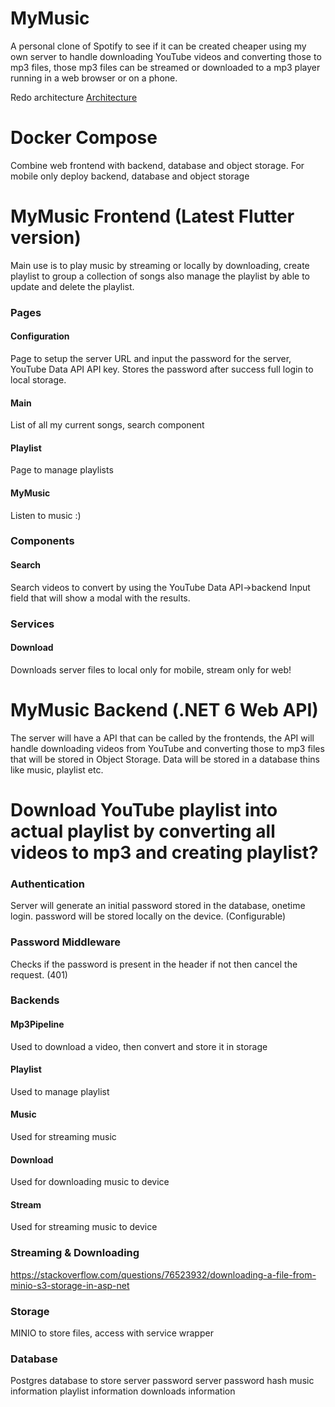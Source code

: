 # MyMusic
A personal clone of Spotify to see if it can be created cheaper using my own server to handle downloading YouTube videos and converting those to mp3 files, those mp3 files can be streamed or downloaded to a mp3 player running in a web browser or on a phone.

Redo architecture
[Architecture](https://online.visual-paradigm.com/w/xvuujiyz/app/diagrams/?lightbox=1&highlight=0000ff&edit=https%3A%2F%2Fonline.visual-paradigm.com%2Fw%2Fxvuujiyz%2Fapp%2Fdiagrams%2F%23diagram%3Aworkspace%3Dxvuujiyz%26proj%3D0%26id%3D4%26workspace%3Dxvuujiyz%26type%3DC4Model%3FthemeSketch%3D1&editBlankUrl=https%3A%2F%2Fonline.visual-paradigm.com%2Fapp%2Fdiagrams%2F%23diagram%3Aproj%3D0%26vpov%3D16.3%26vpob%3D20220410%26client%3D1%26edit%3D_blank&layers=1&nav=1&title=MyMusic.vpd&vpov=16.3&vpob=20220410#R3cU2FsdwGVkX1T9fqCftKSGTlyIQ7uQnXEwsuYz2%2BXiOy8Y5WgLcY%3Dq8TiKvw59WR%2F6Il2%2FR9ZsW%2FZ3tdSJgiHfiLXgdDGzF5Z4P72kkv2ZhWs63oIq0VtSNomf3vS%2BP5NeieWu2Ohmrkou8E6clhrdgIm7w7ZSGibIIJIMXq04Ksqdz4wjx0gjFH%2BRfk%2BXH6DKGndeulj54YK9db5VxAbpzEg5AT2NuY%2Fnj6f1rbiu3CaziNwa8NzBpICftH2jQ78GNEEovINe8X6N50Yu5s3heQ2ekw8ozCLeET6D6ZQ%2FnRmo59k4JxR%2BUPQtrxcGTWK2NFGrpMzgp2OR0HMlg5y9sm7Fu6hdbKR46r1lcmF4QPSyazWKgSJ5le4eWp%2FTzcDHsOtrzdoOYH0CX8TAe0b8rOcX8JM4ayHofV4aWVJOmHtqLGEcT0TRvE2tciOqFRP%2FQ9kEqtcsS7RAW%2B%2Fbh2h7OQVDsrf%2BpGALS5N1CH%2FvBVaDGmvK3UByH9e8xEtemYmGMwu%2Fy3WiR7rtf7107T0zjbXclH%2FYvhns7H9SCGXUG1rThNJVY3LJHlaVlDwivOGsqnAkvHwEBvbGaZr6ienrd10Ce%2FRaLDuBm%2FNyRyztUDFiKZL0TFlwCgLS7xxAPEW8a26%2FdXZVNvi6AnAsd%2FQGz8fQLBYaOJ%2FGvstLmQb3%2Bt1VZnhedt0WrXLehyZ0Rs2K1X77s1GgwRs89tUxRr78cpNn7t6D6P3kGLCn7LvD%2BouNkA7MdcNr0m23d3FMVdCUvHji%2BNI5%2FPDopytsehk6FM5vSTuXAGuGBD2lqGWGBAwwbHdjJGa3SblnnVB8uBfmxyTN%2BleGuzFFQa1r7hjwchfexu1Rbkm0lXpqyhMxsMRwEPFZOBawGNNZDVUQSVJkgQwTc0Ka8thhmgHetf57EhugOJbbsimvet4s2GZ2O8BJ6vqKvI4MBVduHxPt8dqNhBHQu7aJCHxLbdyNCUYshJlEbZt5qyf20SqgYUcf3IkqoakLqjGBVITARUlYNMe6SiLH2TG28aK4SIwSmpZICld89gw8Fua4IyWNQQwb%2F5rh7zbY2Ziu7TB%2By5VPtTNmruypkmRcShUktcxnb%2FzpF%2F%2FlxvbiG1kiAxtf8ytcvAEpQBA3G%2BvpPLYM%2F9OnMi6V57Unlb2%2F77abYuzOAAN9bjm%2FOGi1B0YOJArifTFaYi1O9uXJ3k98PiB4ci4LQZwy%2BvqUHrMxf0w6i3StqKTKegabf6wChdodc5sHrQCqepMjStU4MBsQ2XsmdoSeT5Xu0cGYOXvMrxZWr5Tfm%2BOfCLVU2yEsRZFaRnLeaMeggnDhBtTumMXnznEfASjUwRNEdeopKbq1JwMc55%2FmOdk%2B2nRvbS6ceSlV5gCDwJapAlnZpWiWKsc7rnrrJ7lqiuDWNvx2HPMdLybK06Adj6R3%2FbYaXvtTN3JXFPLto8i70e1IquMyElgxTejtVLbdl6A%2BYVjHhvBbGZ8pYxg5Ne9JB2AtN1%2Bj0WPiBURD7uzueQeuPSq49OreBPRlNARPHg09axDXwzuLOuqLQzdHNSeZ2yewk8xv%2BIdjXKb8z4U5pl5l3f1ht3Zbutf6FoFbpuToY80MVvbVDuSgDL%2Bbl1KfMrSRPhbQTYRrOMoN%2FbuXXxasIQGYWnarJngbMiwwwgGwyEa8FR9kLngoEwfJ%2BBlj8gFVBvuA%2Bu8gA3zasMPRGg50EiXWGIIhWhDh5Wv4px3yOVPhBCSa6AcLqDMujf2cCUEWy1xLPRN09vdg3EVsqziRblZIdqm1waKKDhvxAcIcdc8gbB9%2BVo%2BPYtxBYMFxrSWYzyTFsjS8QUN%2FM3u7xsvzxp%2F30TqicZ2ZeVBbqO4QhXUZIvNgJzrhp4ggZJPK85GMLP06Gu4Ind7V7eMCsvYbIkGTJmjmV%2FQwns0dAX6mf16qKQFyAncUh4j9rnfYSWCrPEdr4%2F%2Bwxd7ecrbLpS0vOt86YH%2BVMMqwfqyTyzV%2BJeqMC7BTLLncQzqyX%2Fr2sHRA0EMq9GcibVgKdlAiZAPfp9AsVq07D3iwH6HLG79Xy4q6HHDNpohsQKcSaFbJjDKqh411P3hTDl8V%2Fi536dH9cibqVIGOBxk86B25q0Yo7cxCBKHqDGCgb44qNGjUQmVNs7SrO46HSek12em%2FS57W49cZlsyeY5PFaUsqo9yZKWfjf6ZNU4MvwEhqEygYq9RDf07nylLmX7UFwiTuh2sqzxsQmuFou3q2Ls7KgCkXoShQmjyv36NbCFfd2bMqY%2BxiKEOoQQOeeTCzZa97a4bG%2B%2BRDPl92%2BdRuRYQBSoXNJmdEtdjFLQ9yLazMi6FB76YI57OAjkWjmGQ%2F40HzWFDXo898RPRrfKSwmHNTc8auYBtNatSmC3FCWEazJGIL0xgy9%2FOUloDRBUcCzr40%2FyKC6tx29jSM1w502c3FM238y%2BMNTyDw9Ksq9mffh%2BH11RC47K3ev9%2BvpMiMiq%2B9GOxL9KwTUbQiG2sox%2BEd3obqgzh3uE1jXEPMbIBML04Hc5BVXA6%2FwnyLJzrBw9hQR7%2BoXLG%2BjePXC6SJp8MKpPQakvd%2F8kC4AxFMKNQF%2BhOQZRtDxuYgGQD2pRLRcuOCXRgFEImTwumz1RRILez1YTXor2mSrw5P90%2Fy2OVkTTKQbnVkM4kpqyqmPIlY9RR4wqF6pGW0AmsQB2bFOriyd2FoIP5oS%2B%2BOMtpLbUw4XXKFbhnHm0aTY9kO51WzUmxMzUwqmqAqVzIdWpMxQCBvxo79fPqBt8KRWSkwUiylBn0zNq7dq7wlmQ8gSmHJ%2FkpjWqlE54sxWV72yaVgfkdS321YUdq88cQd78hFpxEDUyhacw%2BNFy4sAYJjFaQ9491M2atiKGNz22LkMWvTqCaK033wdjlNTCIC5egY0XQ8YQgEE1Q7pqgHgo2mf0muBdAeogXIIB1EN24sC1Np0sPbKdXCdoqeiYffxIK6lwrV%2FtpcSjoGHxWJTe5jmFic0jUb7qn6ZyKROLIL%2Fyn64zpRz1i5l1lDji%2FjYrLLyoFueAhgtQmtg0PQKIt0gM7czzOn6M5IArdS0ng58mfHL3l7UG0pXUx6h41MPUlinX1nKT6V04rsNK2mhW9p52IH3S4sZuCiZHw5kBtOWn2cnmXVO2LjWHS%2BbC6eGs%2Fy9wEpJbaaekg6R5aWLplsJ51tYAocQAAc%2B7SmszlK4ExzZ73HLeZ81BLHePmdVC%2FfF0UKIW1T2OqKO913uRRhVN9LI0xCRmDr9t%2FB1ctBWxZmbvPnT1HwuK0bt9aBXz2JznF9CYZGNsziqSF%2FegF9KpdCfQAPsrCfVh6qvtMO5%2B0jfi4FkAQCyUuKv0BbqwQpzvFy4ehF4Fnhlt5u0SH%2BUomh9L9dd2Py3T%2FPWvdujEiEtFrciIva8yhCRjeIb3yPjt8KrI39fQBs3xnONle6Gjz76kL9kYKe0fwvf2BVUec63qeo1asMMgL6DuVR4wS0BgZ5mrWTSXnpF650I6lQtmtEWVAdRKWWSkja49zxTInSza9AqUZPi0Omtx9YbbmbFiJC9J49Hs6jIAf6YdoNZZKg%2B235G7asnMb2o%2BryCjcTs%2BndkGrcSFZ18G5zCw5Y0g6xWms1QI4%2B34wBV2Zl0ZwkAblXxE2x1WDGRLmZ35to%2Bk0cu5Ff%2Bjt7e%2FH8b2Q5mZNWUkwzEl5Zg%2BgaGCxiO%2BlNLI4DMVOuAb9x3EGgBhaVJtqQPGsFTxvA1GGLl9%2BhqA7GWNDDNNsoaOs28EuNsE%2FrrzW0GR7r4JBoDsZpV%2BJON72JlKCzqkwLhDx176pTYDl%2B1SrUkVfnW3Zk2lK7GtQvvAbhZLRJhLo%2BAqEd8d61QuCXHbLHz6dPXwXS6wvOozjaTWnpOvz5CHwgkusKXAGONMrry4Ay4WcnEBglWdjSbVFqG6RLhiIvw8f1okOkCHfSaWI38tXhMnnSRZilnGOqlwNSYqy0t7JaLbImL%2F2a9F1NpGbzPk7kV46rvBKDNtmXPhPPpFH6FfJTUfXefKetZM%2Bhbbr4K9f7%2FNrtU9FFaKolKHdM0Bnv7JfUg1uz59VLVzYHKoPZ0Qh%2BSNSNgs%2Ba1msj3rzSwGaHfgkcTup%2BIfv%2FfNqdBIyvjGkDXO%2Feur6zmYQXSMVuTRrmbohJpJbbMOx0NAT%2BpVs%2FdzK03X7kQDfvVJ%2FsAmUZQoxPRbqZJcwgOmj4OOObwnGaECw8UAVrBYuDRi4%2Fr1SMCFSJ2jK5LXlqbQko5TiSSYjsQBPA8HBKlMUfl7C%2Fn%2B4h%2Bw6HLpjVocvEDifL8m0%2Boe89vUw5Co8UfPuN%2FwIGz%2FAJ85TAaLrFkxMGJtoyEGdTU9C%2BuJQr5G1XEQ8BXPVtnldZLyvFPZjwmXCxTGnghoT4MAzIMQn3Ub%2B3Qlzge3QTLyH6EdzbhNLSKA3sImApcZX%2FN%2Bm6p8o4JNRboAJ9N%2BR3Kyn6crVEbn44ttLe9mBFA4x3F4RU8s80D0VTdLYkQbQlKKploTkrTiMJibmCffDqysYXl0NYCFpDJPbkSH7rljBquyC4CTxPlMi7HdihPqFHGuz8g6K2o6DXGwVyiZZYjjoEhmokaBG2o9KHE%2FQU3W1k3GwnjNTje1C2Kcrt1M%2BIu2qqZ6JY9tdZY99xxPzZpPnRO%2FaB82PWUAfbk9H9jfcZvOuV0M6OLO%2FUtOTZk5i9S3cbYn5z8266HqMLlA6vpY6elsTVWBGrb5xA0d1bG99z2XMNhwGF2ieBfM8ZBsQVBlgk8I6KJ37qqHNXEVseLDxvIkjZhVcDiK1g%2FxvT30ubOvzIl4%2Bxe%2Bqhq2LeatZsL4bha2wAIx%2FcoT4qAx42M8Yc3N54cRIHXP%2Be8oz6wANhag5kBYzcTnOXYiHWa4yU0vo7Q2Kv4D1ERbVwIdZj8SwQUk7Kyg5KR0sKLw%2BtsotfxIdRIXjYjYt5XQ5FNbQz%2Bd515FErD5CeCd%2FxDoGd6xwKLZBnH1rtzdXZrzl46r96CIkg0sWHyitC5KAx%2FrFMGhaA2TEMv5PD1Hwe%2BI3DcOsOaWUeEYyF%2FN7e25zslLCZewFTMzcrp0WUQfJyYY1PIH3pLVfbnTVArw0TPaPY%2BJS3zgwXvlk2k391VkIF51HDCRGtb7EogvD%2BVkycxPAxDm7lmYhNCSypiT0UUDN8Z7eTO7FflxsJUB%2FVXsKurqiYiwGZnSlP%2FjzQAR25fohNvcuEshp%2BdkN6Hq2NYjAQbkpnp23cCREAK4g0%2F%2BX6mPIU8WBVXDuna0k9HjW35eIMGa6G1Yn8%2BzQ1NVzruVL4xcRLho%2BGH6yMwG82ZPclf5uHL5tSOyKQdaOAYdJEHX3K8osgT64v0fssPEw6cq98qxvp3FQFZvF2DoO2XvFjZXKHj13yQX8aAHLZH0qyuRq8fa%2F9UbOSHmkUT6RyzIBxyQFRgMBo%2F1coVlfteKyu1Ws0misDpmx3r9DPirAeWp8ukfqMuoJPXTbZ2ASikey6aflaGcLpsOwN9v1shq03tfkUfZUi91mYBZk8cWB7P1tAZqfN9D%2FX8yLCW5NEOUN0WLdHF%2BCmK1AZyA9TN1xpQLFf2R86SMeMDN2xxcJZzDr5KguLUxiVfqQb6xS1dk7fasLc4dobywV%2B7ZIfOCXteqTpy7WsM6ixXOiXw%2Fw4K0jbVNGM6oPacz%2F36tMDJRJXUnNVs2Uqd0LIrZBH0MDiWfrqtSAziiaRk1KYXq699OjGbkaOLJiVJBEKn%2FOslSBbuk3q7D0i4d6tZOmM0PGwc8kOmRwLsqcDUQgrUlC6wJmwniDzAvKz6ZQBB%2F2f1DwR%2FiS8Fl%2BQr5bW3NP3ZjAQO6MpADznXUuse6k5CLZAN28P6sf2Ii6sbw7g1Ik7A8DNTnXWY7RpWZtIRJiV1XQQf28wak0q9DT0eF3yIRdRTpIa8an2415cpcRsr%2F0d%2FmNNtWHSThKYyrwl0EV%2FD5Fr6bMNQl2J8FaP521l1Jl1bcs0SgA7PpMWXDteSxaV4nHIIf7MyoPA0AZlKG6Ay2z83Fmi04cbC1jtr7yrfJ5pcV0%2Bb9dK786oS9YIlCaQh%2BBjyVPUkFwwqG8k0PNdXx%2FDqEqRbDAYOfLT8v96vugkVbdrUi430H1WSXcchkXT4usf4pXdEZVG5jbyMFpk2%2BK4OvMbrmArWxzgnW6AXnQyQwhiBN1yjODsIFqE2YmelRxRydNQ5Nqm0x4FzOIzdGcfNckZjDOy2Ej9Fgz%2BRNXXpYbYnaVmjVhH9RcxXTSGC4NTbFnShUPBBwHxThNBRNUIRkgFlQmosnKBIeo7NHoo8aimwXVElokPzJqiUG%2BaBTW4bPKYtWPN1BrNekesyN8zTtNcBz2Ue4DEjTNn1NLDJKUE74y%2FZzTuj0mOyk4o6YYpYb%2BTiAzqtf6k2oWTGJjUHj7Q%2F06zTFJQSPOdLO%2BfqZZbf1ZBHCwiL%2BSZxWsfYOtMxuhxHK5TdvyYBTlNX%2FrMgkubjF7oosMthopx5IlV3FcUg%2FW84oObQloLhvXjd4ogPc4J%2FoT3G%2Bd8YvUMnXLb89x2tQtMReAohNGLTc74CUUyzzm8gaWxaY4xDqoZkGdvHiyRCxhCSJkrtqpVAC2kF8Alh%2B%2B0okw4fOYeRLprU7J%2BhG2BFFlKM0je402cgQSkNk%2FHfjRj60N1jSq8XGWn056ZrJ3fIPf0ZPTzhom5RBNwEBXP4FJ%2F%2FAfhaBB2DwPIbEIHGaPuLu0x%2BliWi44v%2F2JeSFqWbErOlURSaSU3mest8%2F0BStCEIkMZ6X0zxX4MJYDLpLFWbeGLhrlZLITN6MpOP46PheRyCub%2Bvca8gVPvTjkOw3PvGgnmJTR7QPfFrZI%2B5q6OaZNs9N2b85bdF24wYDiiGByysb%2BM0DUGp1s5fnh%2FxhUkWlRFZ%2F6%2FvKYglpxoAFBMeWu2L12AUBMJUKI0%2B7v9ZDK5%2BDGtdAjwH%2FyLDn0l2YD8Z6Q9yXhqNovjForFeOqJRdwMw9kdlOjH4HSxKSjiYQB8u9T6rDctoWfEhKz0hdVXm%2FJu86ftXjIGg0K3C5tFCWEWmCzPNsCrB0K4xJ%2FAPF4FkYTEll0nSLjMDLeXpwCwwTKcd%2BaZp3auqFszqX6aaBC9yBTMOyHVTSVsN38jDu0QHls7wYP63gusMt%2FX7gIPnetefjnvkVEDB1PMRQGbz%2Fh9F0LxgpVNXyD7bIekuejQo3cUTunxyN%2Fp9EFlE4s12F8bTCw9b7gnxD2hdE1jVxljHuXdLWWFmOb%2BtSdMLo2qn9fiz0Nyb1SS0fUrMumJnCjsxPzn3NZoJhVpqBp%2F%2F5WxD4inmGR4OgLv%2FBrHWOATWUddQv61Y%2FyqFZ7Wm8DAFda7IYjPzT9nqdEardBYMeTMelvX9nDMn387a8OfsathMhp3PfmzhE1bOaxn7gCDa3wUx9VaZ%2FowJGaLkYwOP3nIabLjX%2FC5gkM5b5Vz9OOJFvFwzwDU0LObBgYIqbXW2xB20zKK0imLs%2Fj3C1bhHleEGzgV7%2Bz6zAUoB36xk8vQEVyyc4K3QD5EVSQmBDKz2%2Ba20DmVBxA7WqqT5hEfkZfzLgSNwGH2cBfdyFpHbJC%2FWQRae5a4ekueekwJr9mUxxgLVVHi57O%2FbY4Ig8rH7idvPtHLD%2FmAm%2FMXogIMA1qXp1Ofwp2%2BhRUxI8jIjlVElRSfsa3LAshqhNCN1EyEgdmx6ldwjbYgEW0djF91pWTUS%2FsgtpzbsHp9YMbpoEeIzGJiEMABq3ex1WiSN2Jg%2Bf3I44XFGzpWEB%2FGRQf5xcUZ8kmv3p3c85ZQoCaL%2FddKylkaeb7xtGhVsKaqD527itHPHppRIA0ZN%2BFszCktnQ%2F4yl5iu61NpWZwhI%2F%2FTVBIyDNC6K6%2BHA41yn443qRkS7jZ4uBuBFBMFez07XkM153QbQ0V1Xx0b8s2yy%2FVlt%2B2H0%2FS%2BAzMWaTC9VdMoXmMYfa0DFECfmbqvTroAUqDfp3PTglvyUqoXTvY5GsBwpBmATpVU%2BsSfH38gYCvUD4JuEWNXch%2FTxMFtvKLYvxdWyj1TI5%2Frid8imXVfOywHVF60K4T2uPJ%2BkPq%2BvwT244G5H1phicFXJYii%2FuFV5IAQ6TUrA7henf%2F48HqjE5dyPXlgzYLO%2FWu4sS6QqU7S9i8BhXdEb9krUz2WIpjUxH904ewKKllA%2BpBtIV%2FbxJGZvdD9E8uK0PL3JXhX%2FT1HPaFTkjG%2Beth4wuYcCQxwg2HBLTWWnrocT7uFj61R4XQyFaRqNeJo0OP7Bar46dgKciHi5BEF4G%2FKF4AbHuc7fG7g%2FejAHtJZAaL6bCOppUjHcZ76jO8QheSKY1DmFdhaVdXYCEwPv8NuClyBcT%2BlqY6lgmApHuyInfYDbnxvqcEMjuFqO%2FNjHq70xqtKVGhiK7ybfFuUZhVzdckD6SYQ%2FYtnhQfC39JmJles3Zx37DtP0B60T9woxBxE4%2BDvARWtUO46o%2Fya9ys125DbPZ1ow4zmm3EMwAU67kIXWTCrr8QBruX2ocViRApT2N%2FlFne5P2ZpNIAhLbpJaWt5jW0R8E3ztHXnIDSXU0E76iJ5qAow6tUiczZKI1JSKVLtbBLTQWgjIkZ4FJ96Dqaee5UXfG%2B0eGU8l7oSn8XeWpB2X8IO37QyRZ0YYM4GWUUVoSp3gu1NTGZ6fDKDvfGcIgPPnornBgYM1w585yhO1ifYhChZSswQDcuSNdgX%2B6wErS1tkxF5Ct7d468GUU%2BG1r4o8zLg7pspgduFuzlgCcLRDsCdSWriJZTnv%2BHwf7wGaIOwSFi3JuODdWKbrfwpPlo3zAEi%2Fq3Bsu4k2tQtRo3FiClxh6ae%2F77pjGxHKmujd1%2BC5b8oARuoE3iF%2Bi1oNPI9lBPD5bY0HPW6s9Za4KeEo%2F1BxXLr4LSg0bjEIVP3B%2FSRqGyMPbHW5q7YxslLkFF58mnxE7eVfRTCgy9RmNHM8MjwrEEl58C9hSGMRWqxsYU72kdmnZg8sc%2B2TJ1l0%2Fg8%2B3nck1oYvItzZi4EIGKP0xYQO5r5Tk79%2FyaNdYuWaJl%2FUuOdDejO41XBvQqsx4wJeMptJeFRbNzTZyIJwIYFHzMzDZlv9dPeVc3%2BlUARA%2Fu2rHMQQQUlOLOMjwwyVmS%2BXOjwwNRh%2FRo12smhbvSI35ERsJTMj4oiKdi7cSh4SN4vrMRhdeEJLT37yPAanM97cW1vSJMyG8elaPwn5E40FlxcNvPsyXUr06je2JWI279pCl0a%2BPwr84tTHYhQsNSvmgwF8U8qlHRjEZawA3m9LFCbvpu3m0Kjb2f7PFUEhV06%2FrBOvx%2BjDNArKX31QIpv5anqeuxCQbmUgiZ%2BZyB7woM%2FOpoPPdyIy7B5B4LuoJ18cOCF2CRwTO%2Bk8rmW%2FTlKS6Y3HJpkX0kLaKtJ%2FY9ce3YSsgUmYIk5h%2F6GN85F595vNJPaOiZwV9qKsdT%2F6EIopOL%2FMmj61YDzpoqyxmiMMlADzBUfYbBoU9kmf6NpWiTisyhfAuiXFM2MSLs4RTDz8YriSrAYYwi1XCjJjzTIJ6aSjfHxR9sykqHArjep7pxrD%2F%2BYW6kOlBsmw9Ng1CAJISLAiHclSDKRGuBWSPvhoYptXlF4cDhUbuWD%2FdRbwUZNX48f0TmcMO6XoFn4kGhi0MEqtt1Vcv8LURMltvHTNLXhtNqGUlUy9vHMnS2C3Sqwb7G8KVjjy6ymj%2B6Mb6O49n%2Ff3mokRTSquPR2Cno7q%2BgTUSIsyLCjNrJoYKE4rclur6iqMUXldGTjl0gT2tgsCO8KN0c4nVovdvAOZsOou8k9m7UZkTvxVs35upUtxvOlPpV7OTy4r1Ey3Qw8eywu4Z%2FhLbSREjJUlY98RIwZaYFPzhS9QMCmDZSRM9HBv4fAvIFHSMYIyOgn63rJDmnXIm%2FQ%2FA8iY3KLQOd%2FFuZkRiHlA4pz3qlsL5L4wTShcabgeaqLhhPreGeITbuejLwG9SbH7TyFsjRfvorg6avsSeOnUNzvw6iCGZ5LPOI3l50pJM4O80fJ9fXHAimYALS07ApDHCkqDjjYxur0KlbEoAk7nQe6Wb1KoOYWk392YrI5oXyNCO18Mmy19d)

# Docker Compose
Combine web frontend with backend, database and object storage.
For mobile only deploy backend, database and object storage

# MyMusic Frontend (Latest Flutter version)
Main use is to play music by streaming or locally by downloading, create playlist to group a collection of songs also manage the playlist by able to update and delete the playlist.

### Pages

#### Configuration
Page to setup the server URL and input the password for the server, YouTube Data API
API key. Stores the password after success full login to local storage.

#### Main
List of all my current songs, search component

#### Playlist
Page to manage playlists

#### MyMusic
Listen to music :)
### Components
#### Search
Search videos to convert by using the YouTube Data API->backend
Input field that will show a modal with the results.

### Services
#### Download
Downloads server files to local only for mobile, stream only for web!

# MyMusic Backend (.NET 6 Web API)
The server will have a API that can be called by the frontends, the API will handle downloading videos from YouTube and converting those to mp3 files that will be stored in Object Storage.
Data will be stored in a database thins like music, playlist etc. 

# Download YouTube playlist into actual playlist by converting all videos to mp3 and creating playlist?

### Authentication
Server will generate an initial password stored in the database, onetime login.
password will be stored locally on the device. (Configurable)

### Password Middleware
Checks if the password is present in the header if not then cancel the request. (401)

### Backends

#### Mp3Pipeline
Used to download a video, then convert and store it in storage
#### Playlist
Used to manage playlist
#### Music
Used for streaming music
#### Download
Used for downloading music to device
#### Stream
Used for streaming music to device
### Streaming & Downloading
https://stackoverflow.com/questions/76523932/downloading-a-file-from-minio-s3-storage-in-asp-net

### Storage
MINIO to store files, access with service wrapper

### Database 
Postgres database to store
server password
server password hash
music information
playlist information
downloads information

